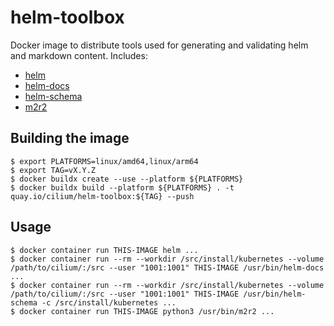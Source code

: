 # helm-toolbox

Docker image to distribute tools used for generating and validating helm and
markdown content. Includes:

* [helm](https://github.com/helm/helm)
* [helm-docs](https://github.com/norwoodj/helm-docs)
* [helm-schema](https://github.com/dadav/helm-schema)
* [m2r2](https://github.com/CrossNox/m2r2)

## Building the image

```
$ export PLATFORMS=linux/amd64,linux/arm64
$ export TAG=vX.Y.Z
$ docker buildx create --use --platform ${PLATFORMS}
$ docker buildx build --platform ${PLATFORMS} . -t quay.io/cilium/helm-toolbox:${TAG} --push
```

## Usage

```
$ docker container run THIS-IMAGE helm ...
$ docker container run --rm --workdir /src/install/kubernetes --volume /path/to/cilium/:/src --user "1001:1001" THIS-IMAGE /usr/bin/helm-docs ...
$ docker container run --rm --workdir /src/install/kubernetes --volume /path/to/cilium/:/src --user "1001:1001" THIS-IMAGE /usr/bin/helm-schema -c /src/install/kubernetes ...
$ docker container run THIS-IMAGE python3 /usr/bin/m2r2 ...
```

